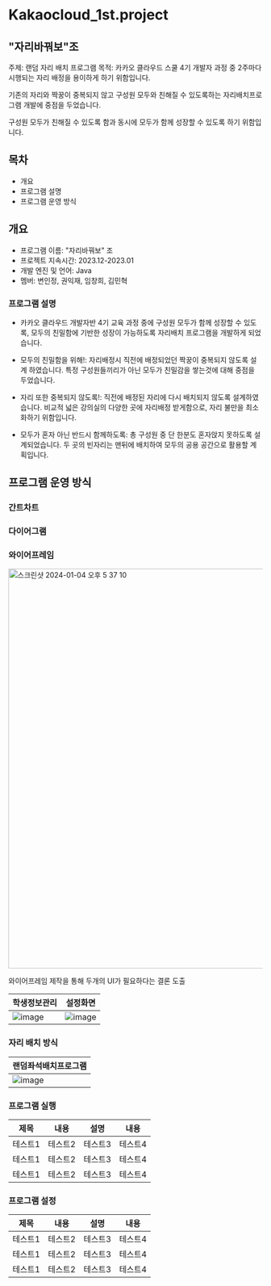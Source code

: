 # Kakaocloud_1st.project

## "자리바꿔보"조
주제: 랜덤 자리 배치 프로그램
목적: 카카오 클라우드 스쿨 4기 개발자 과정 중 2주마다 시행되는 자리 배정을 용이하게 하기 위함입니다.


기존의 자리와 짝꿍이 중복되지 않고 구성원 모두와 친해질 수 있도록하는 자리배치프로그램 개발에 중점을 두었습니다.


구성원 모두가 친해질 수 있도록 함과 동시에 모두가 함께 성장할 수 있도록 하기 위함입니다.

## 목차
- 개요
- 프로그램 설명
- 프로그램 운영 방식

## 개요
- 프로그램 이름: "자리바꿔보" 조
- 프로젝트 지속시간: 2023.12-2023.01
- 개발 엔진 및 언어: Java
- 멤버: 변인정, 권익재, 임창희, 김민혁


### 프로그램 설명

- 카카오 클라우드 개발자반 4기 교육 과정 중에 구성원 모두가 함께 성장할 수 있도록, 모두의 친밀함에 기반한 성장이 가능하도록 자리배치 프로그램을 개발하게 되었습니다.
  
- 모두의 친밀함을 위해!: 자리배정시 직전에 배정되었던 짝꿍이 중복되지 않도록 설계 하였습니다. 특정 구성원들끼리가 아닌 모두가 친밀감을 쌓는것에 대해 중점을 두었습니다.

- 자리 또한 중복되지 않도록!: 직전에 배정된 자리에 다시 배치되지 않도록 설계하였습니다. 비교적 넓은 강의실의 다양한 곳에 자리배정 받게함으로, 자리 불만을 최소화하기 위함입니다.

-  모두가 혼자 아닌 반드시 함께하도록: 총 구성원 중 단 한분도 혼자앉지 못하도록 설계되었습니다. 두 곳의 빈자리는 맨뒤에 배치하여 모두의 공용 공간으로 활용할 계획입니다.


## 프로그램 운영 방식



### 간트차트


### 다이어그램


### 와이어프레임

<img width="792" alt="스크린샷 2024-01-04 오후 5 37 10" src="https://github.com/inyujeongsang/Kakaocloud_1st.project/assets/154866994/b146c65f-07d4-4605-8730-b6ff8fc3b40f">

와이어프레임 제작을 통해 두개의 UI가 필요하다는 결론 도출

|학생정보관리|설정화면|
|------|---|
|![image](https://github.com/inyujeongsang/Kakaocloud_1st.project/assets/130035930/e2ac7963-9a21-4fb7-bd71-db8e026064cd)|![image](https://github.com/inyujeongsang/Kakaocloud_1st.project/assets/130035930/6cfc26a9-31b0-4c67-8bcb-6cb2919439c1)|


### 자리 배치 방식
|랜덤좌석배치프로그램|
|------|
|![image](https://github.com/inyujeongsang/Kakaocloud_1st.project/assets/130035930/e45def65-2940-4844-9270-259aa1263dec)|

### 프로그램 실행
제목|내용|설명|내용|
|------|---|---|---|
|테스트1|테스트2|테스트3|테스트4|
|테스트1|테스트2|테스트3|테스트4|
|테스트1|테스트2|테스트3|테스트4|

### 프로그램 설정
제목|내용|설명|내용|
|------|---|---|---|
|테스트1|테스트2|테스트3|테스트4|
|테스트1|테스트2|테스트3|테스트4|
|테스트1|테스트2|테스트3|테스트4|



